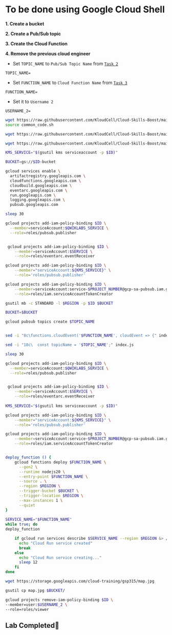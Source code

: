 # **To be done using Google Cloud Shell**

**1. Create a bucket**

**2. Create a Pub/Sub topic**

**3. Create the Cloud Function**

**4. Remove the previous cloud engineer**

- Set `TOPIC_NAME` to `Pub/Sub Topic Name` from [`Task 2`](https://www.cloudskillsboost.google/focuses/10379?parent=catalog#step6)

```
TOPIC_NAME=
```

- Set `FUNCTION_NAME` to `Cloud Function Name` from [`Task 3`](https://www.cloudskillsboost.google/focuses/10379?parent=catalog#step7)


```
FUNCTION_NAME=
```

- Set it to `Username 2`

```
USERNAME_2=
```

```bash
wget https://raw.githubusercontent.com/KloudCell/Cloud-Skills-Boost/main/resources/common_code.sh 2> /dev/null
source common_code.sh

wget https://raw.githubusercontent.com/KloudCell/Cloud-Skills-Boost/main/Labs/Cheatsheets/GSP315/index.js 2> /dev/null

wget https://raw.githubusercontent.com/KloudCell/Cloud-Skills-Boost/main/Labs/Cheatsheets/GSP315/package.json 2> /dev/null

KMS_SERVICE="$(gsutil kms serviceaccount -p $ID)"

BUCKET=gs://$ID-bucket

gcloud services enable \
  artifactregistry.googleapis.com \
  cloudfunctions.googleapis.com \
  cloudbuild.googleapis.com \
  eventarc.googleapis.com \
  run.googleapis.com \
  logging.googleapis.com \
  pubsub.googleapis.com

sleep 30

gcloud projects add-iam-policy-binding $ID \
  --member=serviceAccount:$QWIKLABS_SERVICE \
  --role=roles/pubsub.publisher


 gcloud projects add-iam-policy-binding $ID \
    --member=serviceAccount:$SERVICE \
    --role=roles/eventarc.eventReceiver

gcloud projects add-iam-policy-binding $ID \
    --member="serviceAccount:${KMS_SERVICE}" \
    --role='roles/pubsub.publisher'

gcloud projects add-iam-policy-binding $ID \
    --member=serviceAccount:service-$PROJECT_NUMBER@gcp-sa-pubsub.iam.gserviceaccount.com \
    --role=roles/iam.serviceAccountTokenCreator

gsutil mb -c STANDARD -l $REGION -p $ID $BUCKET

BUCKET=$BUCKET

gcloud pubsub topics create $TOPIC_NAME


sed -i "8c\functions.cloudEvent('$FUNCTION_NAME', cloudEvent => {" index.js

sed -i "18c\  const topicName = '$TOPIC_NAME';" index.js

sleep 30

gcloud projects add-iam-policy-binding $ID \
  --member=serviceAccount:$QWIKLABS_SERVICE \
  --role=roles/pubsub.publisher


 gcloud projects add-iam-policy-binding $ID \
    --member=serviceAccount:$SERVICE \
    --role=roles/eventarc.eventReceiver
    
KMS_SERVICE="$(gsutil kms serviceaccount -p $ID)"

gcloud projects add-iam-policy-binding $ID \
    --member="serviceAccount:${KMS_SERVICE}" \
    --role='roles/pubsub.publisher'

gcloud projects add-iam-policy-binding $ID \
    --member=serviceAccount:service-$PROJECT_NUMBER@gcp-sa-pubsub.iam.gserviceaccount.com \
    --role=roles/iam.serviceAccountTokenCreator


deploy_function () {
    gcloud functions deploy $FUNCTION_NAME \
      --gen2 \
      --runtime nodejs20 \
      --entry-point $FUNCTION_NAME \
      --source . \
      --region $REGION \
      --trigger-bucket $BUCKET \
      --trigger-location $REGION \
      --max-instances 1 \
      --quiet
}
    
SERVICE_NAME="$FUNCTION_NAME"
while true; do
deploy_function

    if gcloud run services describe $SERVICE_NAME --region $REGION &> /dev/null; then
      echo "Cloud Run service created"
      break
    else
      echo "Cloud Run service creating..."
      sleep 12
    fi
done

wget https://storage.googleapis.com/cloud-training/gsp315/map.jpg

gsutil cp map.jpg $BUCKET/

gcloud projects remove-iam-policy-binding $ID \
--member=user:$USERNAME_2 \
--role=roles/viewer
```


## Lab Completed🎉